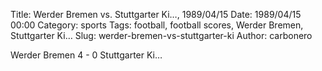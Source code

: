 Title: Werder Bremen vs. Stuttgarter Ki…, 1989/04/15
Date: 1989/04/15 00:00
Category: sports
Tags: football, football scores, Werder Bremen, Stuttgarter Ki…
Slug: werder-bremen-vs-stuttgarter-ki
Author: carbonero


Werder Bremen 4 - 0 Stuttgarter Ki…

